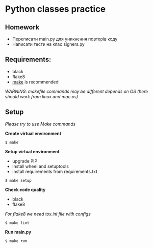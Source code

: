 # Python classes practice

## Homework
- Переписати main.py для уникнення повторів коду
- Написати тести на клас signers.py

## Requirements:

- black
- flake8
- [make](https://en.wikipedia.org/wiki/Make_(software)) is recommended

_WARNING: makefile commands may be different depends on OS (here should work from linux and mac os)_

## Setup

_Please try to use Make commands_

**Create virtual environment**
```
$ make
```
**Setup virtual environment**

- upgrade PIP
- install wheel and setuptools
- install requirements from requirements.txt

```
$ make setup
```
**Check code quality**

- black
- flake8

_For flake8 we need tox.ini file with configs_

```
$ make lint
```
**Run main.py**
```
$ make run
```
